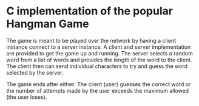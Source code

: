 # C implementation of the popular Hangman Game

The game is meant to be played over the network by having a client instance connect to a server instance. A client and server implementation are provided to get the game up and running. The server selects a random word from a list of words and provides the length of the word to the client. The client then can send individual characters to try and guess the word selected by the server. 

The game ends after either: The client (user) guesses the correct word or the number of attempts made by the user exceeds the maximum allowed (the user loses).
